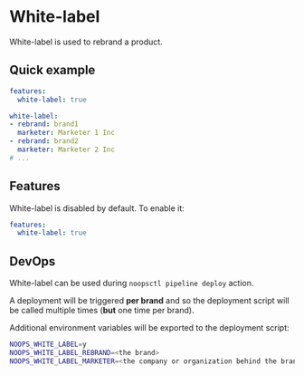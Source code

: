 # White-label

White-label is used to rebrand a product.

## Quick example

```yaml
features:
  white-label: true

white-label:
- rebrand: brand1
  marketer: Marketer 1 Inc
- rebrand: brand2
  marketer: Marketer 2 Inc
# ...
```

## Features

White-label is disabled by default. To enable it:

```yaml
features:
  white-label: true
```

## DevOps

White-label can be used during `noopsctl pipeline deploy` action.

A deployment will be triggered **per brand** and so the deployment script will be called multiple times (**but** one time per brand).

Additional environment variables will be exported to the deployment script:

```bash
NOOPS_WHITE_LABEL=y
NOOPS_WHITE_LABEL_REBRAND=<the brand>
NOOPS_WHITE_LABEL_MARKETER=<the company or organization behind the brand>
```

